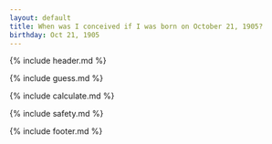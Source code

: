 ```yaml
---
layout: default
title: When was I conceived if I was born on October 21, 1905?
birthday: Oct 21, 1905
---
```


{% include header.md %}

{% include guess.md %}

{% include calculate.md %}

{% include safety.md %}

{% include footer.md %}



